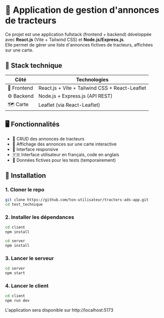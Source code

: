 # 🚜 Application de gestion d'annonces de tracteurs

Ce projet est une application fullstack (frontend + backend) développée avec **React.js** (Vite + Tailwind CSS) et **Node.js/Express.js**.  
Elle permet de gérer une liste d'annonces fictives de tracteurs, affichées sur une carte.

## 🧰 Stack technique

| Côté        | Technologies                                   |
| ----------- | ---------------------------------------------- |
| 🎨 Frontend | React.js + Vite + Tailwind CSS + React-Leaflet |
| ⚙️ Backend  | Node.js + Express.js (API REST)                |
| 🗺️ Carte    | Leaflet (via React-Leaflet)                    |

## 🖥️ Fonctionnalités

- 📝 CRUD des annonces de tracteurs
- 📍 Affichage des annonces sur une carte interactive
- 📱 Interface responsive
- 🇫🇷 Interface utilisateur en français, code en anglais
- 🧪 Données fictives pour les tests (temporairement)

## 🚀 Installation

### 1. Cloner le repo

```bash
git clone https://github.com/ton-utilisateur/tractors-ads-app.git
cd test_technique
```

### 2. Installer les dépendances

```bash
cd client
npm install
```

```bash
cd server
npm install
```

### 3. Lancer le serveur

```bash
cd server
npm start
```

### 4. Lancer le client

```bash
cd client
npm run dev
```

L'application sera disponible sur http://localhost:5173
